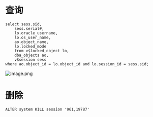 # 查询
```plsql
select sess.sid, 
    sess.serial#, 
    lo.oracle_username, 
    lo.os_user_name, 
    ao.object_name, 
    lo.locked_mode 
    from v$locked_object lo, 
    dba_objects ao, 
    v$session sess 
where ao.object_id = lo.object_id and lo.session_id = sess.sid;
```
![image.png](https://gitee.com/sinoeast/imgs/raw/master/20230223100639.png)

# 删除

```plsql
ALTER system KILL session '961,19787'
```
